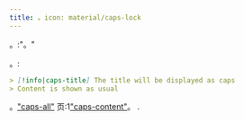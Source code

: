```yaml
---
title: 。icon: material/caps-lock
---
```


。:"。"

。:

```md
> [!info|caps-title] The title will be displayed as caps
> Content is shown as usual
```

。["caps-all"](../combined-styling/page-16.md)
页:1["caps-content"](../content-styling/page-6.md)。
.

